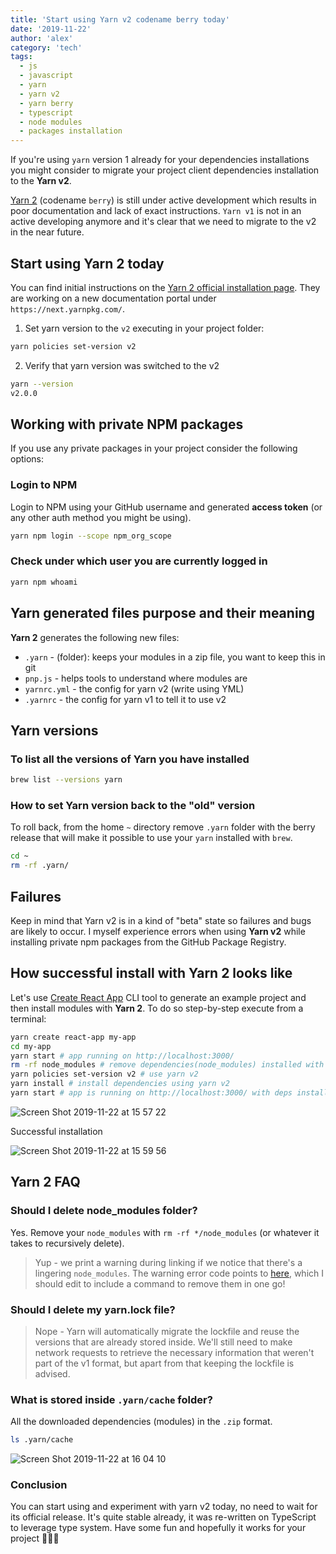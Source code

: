 ```yaml
---
title: 'Start using Yarn v2 codename berry today'
date: '2019-11-22'
author: 'alex'
category: 'tech'
tags:
  - js
  - javascript
  - yarn
  - yarn v2
  - yarn berry
  - typescript
  - node modules
  - packages installation
---
```


If you're using `yarn` version 1 already for your dependencies installations you might consider to migrate your project client dependencies installation to the **Yarn v2**.

[Yarn 2](https://github.com/yarnpkg/berry) (codename `berry`) is still under active development which results in poor documentation and lack of exact instructions. `Yarn v1` is not in an active developing anymore and it's clear that we need to migrate to the v2 in the near future.

## Start using Yarn 2 today

You can find initial instructions on the [Yarn 2 official installation page](https://next.yarnpkg.com/getting-started/install). They are working on a new documentation portal under `https://next.yarnpkg.com/`.

1. Set yarn version to the `v2` executing in your project folder:

```bash
yarn policies set-version v2
```

2. Verify that yarn version was switched to the v2

```bash
yarn --version
v2.0.0
```

## Working with private NPM packages

If you use any private packages in your project consider the following options:

### Login to NPM

Login to NPM using your GitHub username and generated **access token** (or any other auth method you might be using).

```bash
yarn npm login --scope npm_org_scope
```

### Check under which user you are currently logged in

```bash
yarn npm whoami
```

## Yarn generated files purpose and their meaning

**Yarn 2** generates the following new files:

- `.yarn` - (folder): keeps your modules in a zip file, you want to keep this in git
- `pnp.js` - helps tools to understand where modules are
- `yarnrc.yml` - the config for yarn v2 (write using YML)
- `.yarnrc` - the config for yarn v1 to tell it to use v2

## Yarn versions

### To list all the versions of Yarn you have installed

```bash
brew list --versions yarn
```

### How to set Yarn version back to the "old" version

To roll back, from the home `~` directory remove `.yarn` folder with the berry release that will make it possible to use your `yarn` installed with `brew`.

```bash
cd ~
rm -rf .yarn/
```

## Failures

Keep in mind that Yarn v2 is in a kind of "beta" state so failures and bugs are likely to occur. I myself experience errors when using **Yarn v2** while installing private npm packages from the GitHub Package Registry.

## How successful install with Yarn 2 looks like

Let's use [Create React App](https://github.com/facebook/create-react-app) CLI tool to generate an example project and then install modules with **Yarn 2**. To do so step-by-step execute from a terminal:

```bash
yarn create react-app my-app
cd my-app
yarn start # app running on http://localhost:3000/
rm -rf node_modules # remove dependencies(node_modules) installed with yarn v1
yarn policies set-version v2 # use yarn v2
yarn install # install dependencies using yarn v2
yarn start # app is running on http://localhost:3000/ with deps installed with Yarn 2
```

![Screen Shot 2019-11-22 at 15 57 22](https://user-images.githubusercontent.com/9251327/69436603-f6085d00-0d41-11ea-94bf-6fab7c790f6d.png)

Successful installation

![Screen Shot 2019-11-22 at 15 59 56](https://user-images.githubusercontent.com/9251327/69436674-1c2dfd00-0d42-11ea-8236-41b8ecd22293.png)

## Yarn 2 FAQ

### Should I delete node_modules folder?

Yes. Remove your `node_modules` with `rm -rf */node_modules` (or whatever it takes to recursively delete).

> Yup - we print a warning during linking if we notice that there's a lingering `node_modules`. The warning error code points to [here](https://next.yarnpkg.com/advanced/error-codes#yn0031---dangerous_node_modules), which I should edit to include a command to remove them in one go!

### Should I delete my yarn.lock file?

> Nope - Yarn will automatically migrate the lockfile and reuse the versions that are already stored inside. We'll still need to make network requests to retrieve the necessary information that weren't part of the v1 format, but apart from that keeping the lockfile is advised.

### What is stored inside `.yarn/cache` folder?

All the downloaded dependencies (modules) in the `.zip` format.

```bash
ls .yarn/cache
```

![Screen Shot 2019-11-22 at 16 04 10](https://user-images.githubusercontent.com/9251327/69436785-5a2b2100-0d42-11ea-8491-7f7826bd8a0e.png)

### Conclusion

You can start using and experiment with yarn v2 today, no need to wait for its official release. It's quite stable already, it was re-written on TypeScript to leverage type system. Have some fun and hopefully it works for your project 🙂🙏🏻
